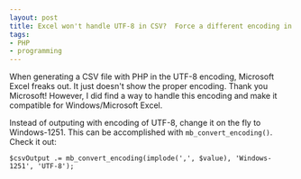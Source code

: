 ```yaml
---
layout: post
title: Excel won't handle UTF-8 in CSV?  Force a different encoding in PHP
tags:
- PHP
- programming
---
```

When generating a CSV file with PHP in the UTF-8 encoding, Microsoft Excel freaks out.  It just doesn't show the proper encoding.  Thank you Microsoft!  However, I did find a way to handle this encoding and make it compatible for Windows/Microsoft Excel.

Instead of outputing with encoding of UTF-8, change it on the fly to Windows-1251.  This can be accomplished with `mb_convert_encoding()`.  Check it out:

```php?start_inline=1
$csvOutput .= mb_convert_encoding(implode(',', $value), 'Windows-1251', 'UTF-8');
```
